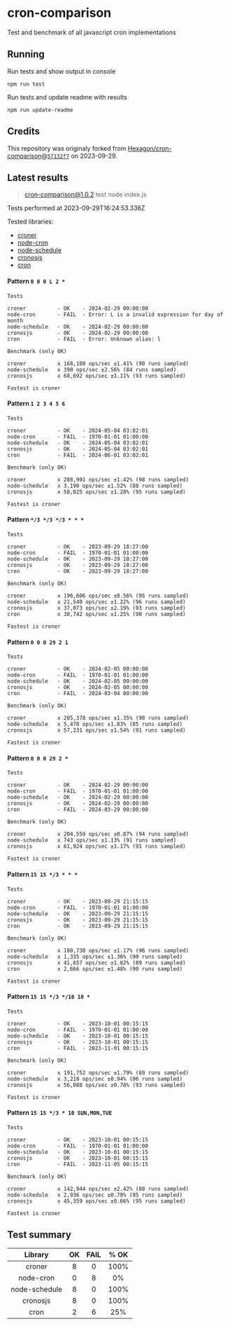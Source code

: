 # cron-comparison

Test and benchmark of all javascript cron implementations

## Running

Run tests and show output in console

`npm run test`

Run tests and update readme with results

`npm run update-readme`

## Credits

This repository was originaly forked from [Hexagon/cron-comparison](https://github.com/Hexagon/cron-comparison)@[`57132f7`](https://github.com/Hexagon/cron-comparison/commit/57132f73323630ac2bc5d1022189b07be08ac773) on 2023-09-29.

## Latest results

> cron-comparison@1.0.2 test
> node index.js

Tests performed at 2023-09-29T16:24:53.338Z

Tested libraries:

- [croner](https://github.com/hexagon/croner)
- [node-cron](https://github.com/node-cron/node-cron)
- [node-schedule](https://github.com/node-schedule/node-schedule)
- [cronosjs](https://github.com/jaclarke/cronosjs)
- [cron](https://github.com/kelektiv/node-cron)

#### Pattern `0 0 0 L 2 *`

```
Tests

croner          - OK    - 2024-02-29 00:00:00
node-cron       - FAIL  - Error: L is a invalid expression for day of month
node-schedule   - OK    - 2024-02-29 00:00:00
cronosjs        - OK    - 2024-02-29 00:00:00
cron            - FAIL  - Error: Unknown alias: l

Benchmark (only OK)

croner          x 168,180 ops/sec ±1.41% (90 runs sampled)
node-schedule   x 390 ops/sec ±2.56% (84 runs sampled)
cronosjs        x 68,692 ops/sec ±1.11% (93 runs sampled)

Fastest is croner
```

#### Pattern `1 2 3 4 5 6`

```
Tests

croner          - OK    - 2024-05-04 03:02:01
node-cron       - FAIL  - 1970-01-01 01:00:00
node-schedule   - OK    - 2024-05-04 03:02:01
cronosjs        - OK    - 2024-05-04 03:02:01
cron            - FAIL  - 2024-06-01 03:02:01

Benchmark (only OK)

croner          x 208,991 ops/sec ±1.42% (98 runs sampled)
node-schedule   x 3,190 ops/sec ±1.52% (88 runs sampled)
cronosjs        x 58,025 ops/sec ±1.28% (95 runs sampled)

Fastest is croner
```

#### Pattern `*/3 */3 */3 * * *`

```
Tests

croner          - OK    - 2023-09-29 18:27:00
node-cron       - FAIL  - 1970-01-01 01:00:00
node-schedule   - OK    - 2023-09-29 18:27:00
cronosjs        - OK    - 2023-09-29 18:27:00
cron            - OK    - 2023-09-29 18:27:00

Benchmark (only OK)

croner          x 196,606 ops/sec ±0.56% (95 runs sampled)
node-schedule   x 21,540 ops/sec ±1.22% (96 runs sampled)
cronosjs        x 37,073 ops/sec ±2.19% (93 runs sampled)
cron            x 30,742 ops/sec ±1.25% (90 runs sampled)

Fastest is croner
```

#### Pattern `0 0 0 29 2 1`

```
Tests

croner          - OK    - 2024-02-05 00:00:00
node-cron       - FAIL  - 1970-01-01 01:00:00
node-schedule   - OK    - 2024-02-05 00:00:00
cronosjs        - OK    - 2024-02-05 00:00:00
cron            - FAIL  - 2024-03-04 00:00:00

Benchmark (only OK)

croner          x 205,378 ops/sec ±1.35% (90 runs sampled)
node-schedule   x 5,478 ops/sec ±1.83% (85 runs sampled)
cronosjs        x 57,231 ops/sec ±1.54% (91 runs sampled)

Fastest is croner
```

#### Pattern `0 0 0 29 2 *`

```
Tests

croner          - OK    - 2024-02-29 00:00:00
node-cron       - FAIL  - 1970-01-01 01:00:00
node-schedule   - OK    - 2024-02-29 00:00:00
cronosjs        - OK    - 2024-02-29 00:00:00
cron            - FAIL  - 2024-03-29 00:00:00

Benchmark (only OK)

croner          x 204,559 ops/sec ±0.87% (94 runs sampled)
node-schedule   x 743 ops/sec ±1.13% (91 runs sampled)
cronosjs        x 61,924 ops/sec ±1.17% (91 runs sampled)

Fastest is croner
```

#### Pattern `15 15 */3 * * *`

```
Tests

croner          - OK    - 2023-09-29 21:15:15
node-cron       - FAIL  - 1970-01-01 01:00:00
node-schedule   - OK    - 2023-09-29 21:15:15
cronosjs        - OK    - 2023-09-29 21:15:15
cron            - OK    - 2023-09-29 21:15:15

Benchmark (only OK)

croner          x 180,738 ops/sec ±1.17% (96 runs sampled)
node-schedule   x 1,335 ops/sec ±1.36% (90 runs sampled)
cronosjs        x 41,657 ops/sec ±1.82% (89 runs sampled)
cron            x 2,666 ops/sec ±1.48% (90 runs sampled)

Fastest is croner
```

#### Pattern `15 15 */3 */10 10 *`

```
Tests

croner          - OK    - 2023-10-01 00:15:15
node-cron       - FAIL  - 1970-01-01 01:00:00
node-schedule   - OK    - 2023-10-01 00:15:15
cronosjs        - OK    - 2023-10-01 00:15:15
cron            - FAIL  - 2023-11-01 00:15:15

Benchmark (only OK)

croner          x 191,752 ops/sec ±1.79% (89 runs sampled)
node-schedule   x 3,218 ops/sec ±0.94% (96 runs sampled)
cronosjs        x 56,088 ops/sec ±0.78% (93 runs sampled)

Fastest is croner
```

#### Pattern `15 15 */3 * 10 SUN,MON,TUE`

```
Tests

croner          - OK    - 2023-10-01 00:15:15
node-cron       - FAIL  - 1970-01-01 01:00:00
node-schedule   - OK    - 2023-10-01 00:15:15
cronosjs        - OK    - 2023-10-01 00:15:15
cron            - FAIL  - 2023-11-05 00:15:15

Benchmark (only OK)

croner          x 142,944 ops/sec ±2.42% (88 runs sampled)
node-schedule   x 2,936 ops/sec ±0.78% (95 runs sampled)
cronosjs        x 45,359 ops/sec ±0.66% (95 runs sampled)

Fastest is croner
```

## Test summary

|    Library    | OK  | FAIL | % OK |
| :-----------: | :-: | :--: | :--: |
|    croner     |  8  |  0   | 100% |
|   node-cron   |  0  |  8   |  0%  |
| node-schedule |  8  |  0   | 100% |
|   cronosjs    |  8  |  0   | 100% |
|     cron      |  2  |  6   | 25%  |
